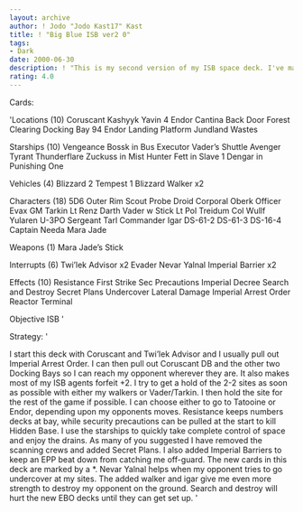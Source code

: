 ```yaml
---
layout: archive
author: ! Jodo "Jodo Kast17" Kast
title: ! "Big Blue ISB ver2 0"
tags:
- Dark
date: 2000-06-30
description: ! "This is my second version of my ISB space deck.	I've made several modifictaions that will make it even more deadly."
rating: 4.0
---
```

Cards: 

'Locations (10)
Coruscant
Kashyyk
Yavin 4
Endor
Cantina
Back Door
Forest Clearing
Docking Bay 94
Endor Landing Platform
Jundland Wastes

Starships (10)
Vengeance
Bossk in Bus
Executor
Vader’s Shuttle
Avenger
Tyrant
Thunderflare
Zuckuss in Mist Hunter
Fett in Slave 1
Dengar in Punishing One

Vehicles (4)
Blizzard 2
Tempest 1
Blizzard Walker x2

Characters (18)
5D6
Outer Rim Scout
Probe Droid
Corporal Oberk
Officer Evax
GM Tarkin
Lt Renz
Darth Vader w Stick
Lt Pol Treidum
Col Wullf Yularen
U-3PO
Sergeant Tarl
Commander Igar
DS-61-2
DS-61-3
DS-16-4
Captain Needa
Mara Jade

Weapons (1)
Mara Jade’s Stick

Interrupts (6)
Twi’lek Advisor x2
Evader
Nevar Yalnal
Imperial Barrier x2

Effects (10)
Resistance
First Strike
Sec Precautions
Imperial Decree
Search and Destroy
Secret Plans
Undercover
Lateral Damage
Imperial Arrest Order
Reactor Terminal

Objective ISB
'

Strategy: '

I start this deck with Coruscant and Twi&#8217;lek Advisor and I usually pull out Imperial Arrest Order.  I can then pull out Coruscant DB and the other two Docking Bays so I can reach my opponent wherever they are.  It also makes most of my ISB agents forfeit +2.
I try to get a hold of the 2-2 sites as soon as possible with either my walkers or Vader/Tarkin.  I then hold the site for the rest of the game if possible.  I can choose either to go to Tatooine or Endor, depending upon my opponents moves.
Resistance keeps numbers decks at bay, while security precautions can be pulled at the start to kill Hidden Base.  I use the starships to quickly take complete control of space and enjoy the drains.
As many of you suggested I have removed the scanning crews and added Secret Plans.  I also added Imperial Barriers to keep an EPP beat down from catching me off-guard.  The new cards in this deck are marked by a *.
Nevar Yalnal helps when my opponent tries to go undercover at my sites.  The added walker and igar give me even more strength to destroy my opponent on the ground.  Search and destroy will hurt the new EBO decks until they can get set up.
'